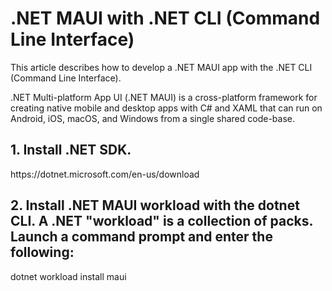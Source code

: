 # .NET MAUI with .NET CLI (Command Line Interface)
This article describes how to develop a .NET MAUI app with the .NET CLI (Command Line Interface).

.NET Multi-platform App UI (.NET MAUI) is a cross-platform framework for creating native mobile and desktop apps with C# and XAML that can run on Android, iOS, macOS, and Windows from a single shared code-base.

<h2> 1. Install .NET SDK.</h2>
https://dotnet.microsoft.com/en-us/download

<h2>2. Install .NET MAUI workload with the dotnet CLI. A .NET "workload" is a collection of packs. Launch a command prompt and enter the following:</h2>
dotnet workload install maui

